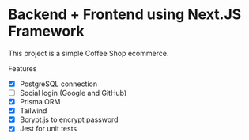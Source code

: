 # Backend + Frontend using Next.JS Framework

This project is a simple Coffee Shop ecommerce.

Features

- [x] PostgreSQL connection
- [ ] Social login (Google and GitHub)
- [x] Prisma ORM
- [x] Tailwind
- [x] Bcrypt.js to encrypt password
- [x] Jest for unit tests
